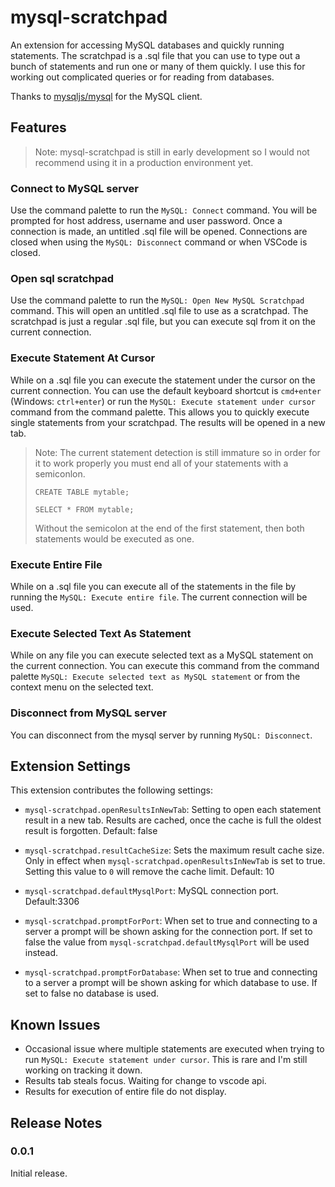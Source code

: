 # mysql-scratchpad

An extension for accessing MySQL databases and quickly running statements. The scratchpad is a .sql file that you can use to type out a bunch of statements and run one or many of them quickly. I use this for working out complicated queries or for reading from databases.

Thanks to [mysqljs/mysql](https://github.com/mysqljs/mysql) for the MySQL client.


## Features
>Note: mysql-scratchpad is still in early development so I would not recommend using it in a production environment yet.

### Connect to MySQL server
Use the command palette to run the `MySQL: Connect` command. You will be prompted for host address, username and user password. Once a connection is made, an untitled .sql file will be opened. Connections are closed when using the `MySQL: Disconnect` command or when VSCode is closed.

### Open sql scratchpad
Use the command palette to run the `MySQL: Open New MySQL Scratchpad` command. This will open an untitled .sql file to use as a scratchpad. The scratchpad is just a regular .sql file, but you can execute sql from it on the current connection.

### Execute Statement At Cursor
While on a .sql file you can execute the statement under the cursor on the current connection. You can use the default keyboard shortcut is `cmd+enter` (Windows: `ctrl+enter`) or run the `MySQL: Execute statement under cursor` command from the command palette. This allows you to quickly execute single statements from your scratchpad.
The results will be opened in a new tab.
> Note: The current statement detection is still immature so in order for it to work properly you must end all of your statements with a semiconlon.
>```
> CREATE TABLE mytable;
>
>SELECT * FROM mytable;
>```
>Without the semicolon at the end of the first statement, then both statements would be executed as one.

### Execute Entire File
While on a .sql file you can execute all of the statements in the file by running the `MySQL: Execute entire file`. The current connection will be used.

### Execute Selected Text As Statement
While on any file you can execute selected text as a MySQL statement on the current connection. You can execute this command from the command palette `MySQL: Execute selected text as MySQL statement` or from the context menu on the selected text.

### Disconnect from MySQL server
You can disconnect from the mysql server by running `MySQL: Disconnect`.


## Extension Settings

This extension contributes the following settings:

* `mysql-scratchpad.openResultsInNewTab`: Setting to open each statement result in a new tab. Results are cached, once the cache is full the oldest result is forgotten. Default: false

* `mysql-scratchpad.resultCacheSize`: Sets the maximum result cache size. Only in effect when `mysql-scratchpad.openResultsInNewTab` is set to true. Setting this value to `0` will remove the cache limit. Default: 10

* `mysql-scratchpad.defaultMysqlPort`: MySQL connection port. Default:3306

* `mysql-scratchpad.promptForPort`: When set to true and connecting to a server a prompt will be shown asking for the connection port. If set to false the value from `mysql-scratchpad.defaultMysqlPort` will be used instead.

* `mysql-scratchpad.promptForDatabase`: When set to true and connecting to a server a prompt will be shown asking for which database to use. If set to false no database is used.

## Known Issues

* Occasional issue where multiple statements are executed when trying to run `MySQL: Execute statement under cursor`. This is rare and I'm still working on tracking it down.
* Results tab steals focus. Waiting for change to vscode api. 
* Results for execution of entire file do not display.

## Release Notes

### 0.0.1

Initial release.